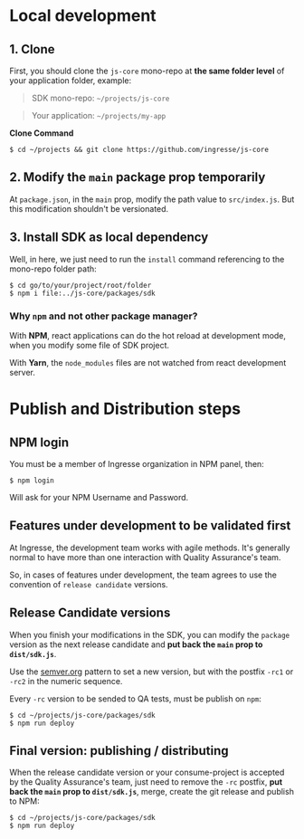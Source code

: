 # Local development

## 1. Clone
First, you should clone the `js-core` mono-repo at __the same folder level__ of your application folder, example:

> SDK mono-repo: `~/projects/js-core`

> Your application: `~/projects/my-app`

__Clone Command__
```shell
$ cd ~/projects && git clone https://github.com/ingresse/js-core
```

## 2. Modify the `main` package prop temporarily
At `package.json`, in the `main` prop, modify the path value to `src/index.js`.
But this modification shouldn't be versionated.

## 3. Install SDK as local dependency
Well, in here, we just need to run the `install` command referencing to the mono-repo folder path:

```shell
$ cd go/to/your/project/root/folder
$ npm i file:../js-core/packages/sdk
```

### Why `npm` and not other package manager?

With __NPM__, react applications can do the hot reload at development mode, when you modify some file of SDK project.

With __Yarn__, the `node_modules` files are not watched from react development server.

# Publish and Distribution steps

## NPM login
You must be a member of Ingresse organization in NPM panel, then:
```shell
$ npm login
```
Will ask for your NPM Username and Password.

## Features under development to be validated first
At Ingresse, the development team works with agile methods.
It's generally normal to have more than one interaction with Quality Assurance's team.

So, in cases of features under development, the team agrees to use the convention of `release candidate` versions.

## Release Candidate versions
When you finish your modifications in the SDK, you can modify the `package` version as the next release candidate and __put back the `main` prop to `dist/sdk.js`__.

Use the [semver.org](https://semver.org/) pattern to set a new version, but with the postfix `-rc1` or `-rc2` in the numeric sequence.

Every `-rc` version to be sended to QA tests, must be publish on `npm`:

```shell
$ cd ~/projects/js-core/packages/sdk
$ npm run deploy
```

## Final version: publishing / distributing
When the release candidate version or your consume-project is accepted by the Quality Assurance's team, just need to remove the `-rc` postfix, __put back the `main` prop to `dist/sdk.js`__, merge, create the git release and publish to NPM:

```shell
$ cd ~/projects/js-core/packages/sdk
$ npm run deploy
```
